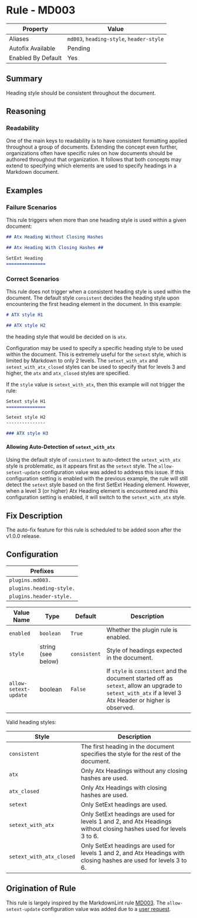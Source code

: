# Rule - MD003

| Property | Value |
| --- | -- |
| Aliases | `md003`, `heading-style`, `header-style` |
| Autofix Available | Pending |
| Enabled By Default | Yes |

## Summary

Heading style should be consistent throughout the document.

## Reasoning

### Readability

One of the main keys to readability is to have consistent formatting applied
throughout a group of documents.  Extending the concept even further,
organizations often have specific rules on how documents should be authored throughout
that organization.  It follows that both concepts may extend to specifying
which elements are used to specify headings in a Markdown document.

## Examples

### Failure Scenarios

This rule triggers when more than one heading style is used within a given document:

```Markdown
## Atx Heading Without Closing Hashes

## Atx Heading With Closing Hashes ##

SetExt Heading
===============
```

### Correct Scenarios

This rule does not trigger when a consistent heading style is used within
the document.  The default style `consistent` decides the heading style upon
encountering the first heading element in the document.  In this example:

```Markdown
# ATX style H1

## ATX style H2
```

the heading style that would be decided on is `atx`.

Configuration may be used to specify a specific heading style to be used within
the document.  This is extremely useful for the `setext` style, which is limited
by Markdown to only 2 levels.  The `setext_with_atx` and `setext_with_atx_closed`
styles can be used to specify that for levels 3 and higher, the `atx` and
`atx_closed` styles are specified.

If the `style` value is `setext_with_atx`, then this example will not trigger
the rule:

```Markdown
Setext style H1
===============

Setext style H2
---------------

### ATX style H3
```

#### Allowing Auto-Detection of `setext_with_atx`

Using the default style of `consistent` to auto-detect the `setext_with_atx` style
is problematic, as it appears first as the `setext` style.  The `allow-setext-update`
configuration value was added to address this issue.  If this configuration setting
is enabled with the previous example, the rule will still detect the `setext` style
based on the first SetExt Heading element.  However, when a level 3 (or higher)
Atx Heading element is encountered and this configuration setting is enabled, it
will switch to the `setext_with_atx` style.

## Fix Description

The auto-fix feature for this rule is scheduled to be added soon after the v1.0.0
release.

## Configuration

| Prefixes |
| --- |
| `plugins.md003.` |
| `plugins.heading-style.` |
| `plugins.header-style.` |

<!--- pyml disable-num-lines 5 line-length-->
| Value Name | Type | Default | Description |
| -- | -- | -- | -- |
| `enabled` | `boolean` | `True` | Whether the plugin rule is enabled. |
| `style` | string (see below) | `consistent` | Style of headings expected in the document. |
| `allow-setext-update` | boolean | `False` | If `style` is `consistent` and the document started off as `setext`, allow an upgrade to `setext_with_atx` if a level 3 Atx Header or higher is observed. |

Valid heading styles:

<!--- pyml disable-num-lines 8 line-length-->
| Style | Description |
| -- | -- |
| `consistent` | The first heading in the document specifies the style for the rest of the document. |
| `atx` | Only Atx Headings without any closing hashes are used. |
| `atx_closed` | Only Atx Headings with closing hashes are used. |
| `setext` | Only SetExt headings are used. |
| `setext_with_atx` | Only SetExt headings are used for levels 1 and 2, and Atx Headings without closing hashes used for levels 3 to 6.|
| `setext_with_atx_closed` |Only SetExt headings are used for levels 1 and 2, and Atx Headings with closing hashes are used for levels 3 to 6.|

## Origination of Rule

This rule is largely inspired by the MarkdownLint rule
[MD003](https://github.com/DavidAnson/markdownlint/blob/master/doc/Rules.md#md003---heading-style).
The `allow-setext-update` configuration value was added due to a [user request](https://github.com/jackdewinter/pymarkdown/issues/154).
